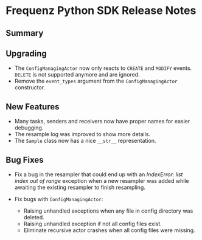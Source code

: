 # Frequenz Python SDK Release Notes

## Summary

<!-- Here goes a general summary of what this release is about -->

## Upgrading

- The `ConfigManagingActor` now only reacts to `CREATE` and `MODIFY` events. `DELETE` is not supported anymore and are ignored.
- Remove the `event_types` argument from the `ConfigManagingActor` constructor.

## New Features

* Many tasks, senders and receivers now have proper names for easier debugging.
* The resample log was improved to show more details.
* The `Sample` class now has a nice `__str__` representation.

## Bug Fixes

- Fix a bug in the resampler that could end up with an *IndexError: list index out of range* exception when a new resampler was added while awaiting the existing resampler to finish resampling.

- Fix bugs with `ConfigManagingActor`:
  - Raising unhandled exceptions when any file in config directory was deleted.
  - Raising unhandled exception if not all config files exist.
  - Eliminate recursive actor crashes when all config files were missing.